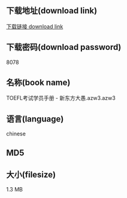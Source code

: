 ## 下载地址(download link)
[下载链接 download link](https://voluble-croquembouche-d321dc.netlify.app/?s=TOEFL%E8%80%83%E8%AF%95%E5%AD%A6%E5%91%98%E6%89%8B%E5%86%8C+-+%E6%96%B0%E4%B8%9C%E6%96%B9%E5%A4%A7%E6%84%9A.azw3)

## 下载密码(download password)
8078

## 名称(book name)
TOEFL考试学员手册 - 新东方大愚.azw3.azw3

## 语言(language)
chinese

## MD5


## 大小(filesize)
1.3 MB
